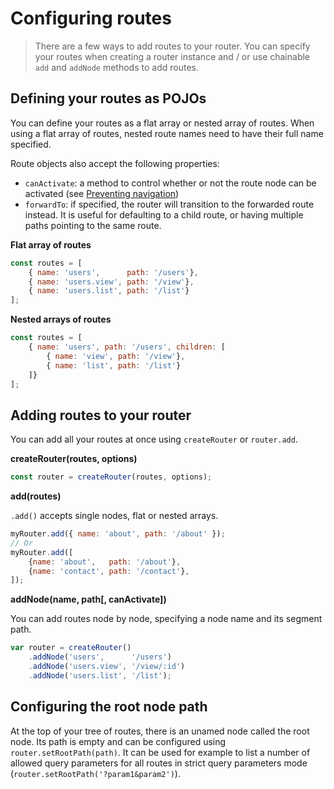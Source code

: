 # Configuring routes

> There are a few ways to add routes to your router. You can specify your routes when creating a router instance and / or use chainable `add` and `addNode` methods to add routes.

## Defining your routes as POJOs

You can define your routes as a flat array or nested array of routes. When using a flat array of routes, nested route names need to have their full name specified.

Route objects also accept the following properties:
- `canActivate`: a method to control whether or not the route node can be activated (see [Preventing navigation](/docs/preventing-navigation.html))
- `forwardTo`: if specified, the router will transition to the forwarded route instead. It is useful for defaulting to a child route, or having multiple paths pointing to the same route.

__Flat array of routes__

```javascript
const routes = [
    { name: 'users',      path: '/users'},
    { name: 'users.view', path: '/view'},
    { name: 'users.list', path: '/list'}
];
```

__Nested arrays of routes__


```javascript
const routes = [
    { name: 'users', path: '/users', children: [
        { name: 'view', path: '/view'},
        { name: 'list', path: '/list'}
    ]}
];
```

## Adding routes to your router

You can add all your routes at once using `createRouter` or `router.add`.

__createRouter(routes, options)__

```javascript
const router = createRouter(routes, options);
```

__add(routes)__

`.add()` accepts single nodes, flat or nested arrays.

```javascript
myRouter.add({ name: 'about', path: '/about' });
// Or
myRouter.add([
    {name: 'about',   path: '/about'},
    {name: 'contact', path: '/contact'},
]);
```

__addNode(name, path[, canActivate])__

You can add routes node by node, specifying a node name and its segment path.

```javascript
var router = createRouter()
    .addNode('users',      '/users')
    .addNode('users.view', '/view/:id')
    .addNode('users.list', '/list');
```

## Configuring the root node path

At the top of your tree of routes, there is an unamed node called the root node. Its path is empty and can be configured using `router.setRootPath(path)`. It can be used for example to list a number of allowed query parameters for all routes in strict query parameters mode (`router.setRootPath('?param1&param2')`).
